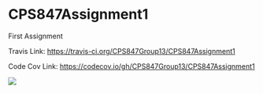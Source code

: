 # CPS847Assignment1
First Assignment

Travis Link:
https://travis-ci.org/CPS847Group13/CPS847Assignment1

Code Cov Link:
https://codecov.io/gh/CPS847Group13/CPS847Assignment1


<a href="https://zenhub.com"><img src="https://raw.githubusercontent.com/ZenHubIO/support/master/zenhub-badge.png"></a>
